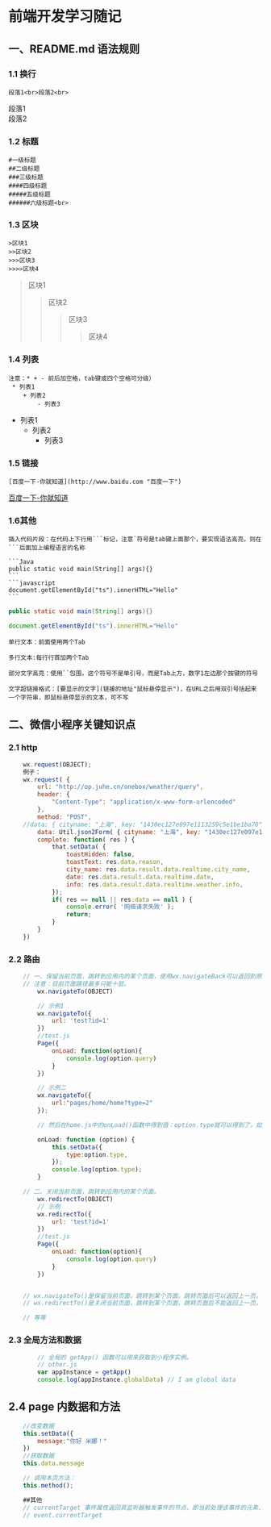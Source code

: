 # 前端开发学习随记
## 一、README.md 语法规则<br>
### 1.1 换行<br>
    段落1<br>段落2<br>
  段落1<br>段落2<br>
### 1.2 标题
    #一级标题  
    ##二级标题  
    ###三级标题  
    ####四级标题  
    #####五级标题  
    ######六级标题<br>
### 1.3 区块
    >区块1
    >>区块2
    >>>区块3
    >>>>区块4
  >区块1
  >>区块2
  >>>区块3
  >>>>区块4
### 1.4 列表
    注意：* + - 前后加空格，tab键或四个空格可分级）
     * 列表1
        + 列表2
            - 列表3
 * 列表1
    + 列表2
        - 列表3
### 1.5 链接
    [百度一下-你就知道](http://www.baidu.com "百度一下")
  [百度一下-你就知道](http://www.baidu.com "百度一下")
### 1.6其他
    插入代码片段：在代码上下行用```标记，注意`符号是tab键上面那个，要实现语法高亮，则在```后面加上编程语言的名称

    ```Java
    public static void main(String[] args){}
    ```
    ```javascript
    document.getElementById("ts").innerHTML="Hello"
    ```
```Java
public static void main(String[] args){}
```
```javascript
document.getElementById("ts").innerHTML="Hello"
```
    单行文本：前面使用两个Tab

    多行文本:每行行首加两个Tab

    部分文字高亮：使用``包围，这个符号不是单引号，而是Tab上方，数字1左边那个按键的符号

    文字超链接格式：[要显示的文字](链接的地址"鼠标悬停显示")，在URL之后用双引号括起来一个字符串，即鼠标悬停显示的文本，可不写
    
## 二、微信小程序关键知识点<br>
### 2.1 http
```javascript
	wx.request(OBJECT);
	例子：
	wx.request( {
		url: "http://op.juhe.cn/onebox/weather/query",
		header: {
			"Content-Type": "application/x-www-form-urlencoded"
		},
		method: "POST",
	//data: { cityname: "上海", key: "1430ec127e097e1113259c5e1be1ba70" },
		data: Util.json2Form( { cityname: "上海", key: "1430ec127e097e1113259c5e1be1ba70" }),
		complete: function( res ) {
			that.setData( {
				toastHidden: false,
				toastText: res.data.reason,
				city_name: res.data.result.data.realtime.city_name,
				date: res.data.result.data.realtime.date,
				info: res.data.result.data.realtime.weather.info,
			});
			if( res == null || res.data == null ) {
				console.error( '网络请求失败' );
				return;
			}
		}
	})
```
### 2.2 路由
```javascript
	// 一、保留当前页面，跳转到应用内的某个页面，使用wx.navigateBack可以返回到原页面。
	// 注意：目前页面路径最多只能十层。
		wx.navigateTo(OBJECT)

		// 示例1
		wx.navigateTo({
			url: 'test?id=1'
		})
		//test.js
		Page({
			onLoad: function(option){
				console.log(option.query)
			}
		})

		// 示例二
		wx.navigateTo({
		    url:"pages/home/home?type=2"
		});

		// 然后在home.js中的onLoad()函数中得到值：option.type就可以得到了，如下：

		onLoad: function (option) {
		    this.setData({
		        type:option.type,
		    });
		    console.log(option.type);
		}

	// 二、关闭当前页面，跳转到应用内的某个页面。
		wx.redirectTo(OBJECT)
		// 示例
		wx.redirectTo({
			url: 'test?id=1'
		})
		//test.js
		Page({
			onLoad: function(option){
				console.log(option.query)
			}
		})


	// wx.navigateTo()是保留当前页面，跳转到某个页面，跳转页面后可以返回上一页。
	// wx.redirectTo()是关闭当前页面，跳转到某个页面，跳转页面后不能返回上一页。

	// 等等
```
### 2.3 全局方法和数据
```javascript
        // 全局的 getApp() 函数可以用来获取到小程序实例。
        // other.js
        var appInstance = getApp()
        console.log(appInstance.globalData) // I am global data
```
## 2.4 page 内数据和方法
```javascript
	//改变数据
	this.setData({
	    message:"你好 米娜！"
	})
	//获取数据
	this.data.message

	// 调用本页方法：
	this.method();

	##其他
	// currentTarget 事件属性返回其监听器触发事件的节点，即当前处理该事件的元素、文档或窗口。
	// event.currentTarget
```
